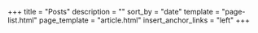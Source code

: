 +++
title = "Posts"
description = ""
sort_by = "date"
template = "page-list.html"
page_template = "article.html"
insert_anchor_links = "left"
+++

